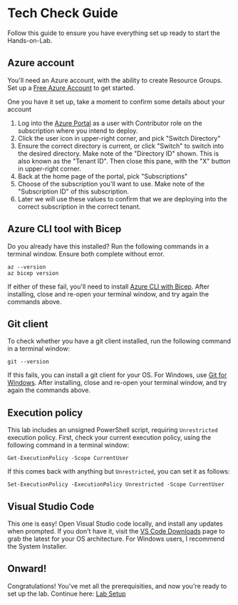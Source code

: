 # Tech Check Guide

Follow this guide to ensure you have everything set up ready to start the Hands-on-Lab.

## Azure account

You'll need an Azure account, with the ability to create Resource Groups. Set up a [Free Azure Account](https://azure.microsoft.com/en-us/pricing/purchase-options/azure-account) to get started.

One you have it set up, take a moment to confirm some details about your account

1. Log into the [Azure Portal](portal.azure.com) as a user with Contributor role on the subscription where you intend to deploy.
2. Click the user icon in upper-right corner, and pick "Switch Directory"
3. Ensure the correct directory is current, or click "Switch" to switch into the desired directory. Make note of the "Directory ID" shown. This is also known as the "Tenant ID". Then close this pane, with the "X" button in upper-right corner.
4. Back at the home page of the portal, pick "Subscriptions"
5. Choose of the subscription you'll want to use. Make note of the "Subscription ID" of this subscription. 
6. Later we will use these values to confirm that we are deploying into the correct subscription in the correct tenant.

## Azure CLI tool with Bicep

Do you already have this installed? Run the following commands in a terminal window. Ensure both complete without error.

```pwsh
az --version
az bicep version
```

If either of these fail, you'll need to install [Azure CLI with Bicep](https://learn.microsoft.com/en-us/azure/azure-resource-manager/bicep/install#azure-cli). After installing, close and re-open your terminal window, and try again the commands above.

## Git client

To check whether you have a git client installed, run the following command in a terminal window:

```pwsh
git --version
```

If this fails, you can install a git client for your OS. For Windows, use [Git for Windows](https://gitforwindows.org/). After installing, close and re-open your terminal window, and try again the commands above.

## Execution policy

This lab includes an unsigned PowerShell script, requiring `Unrestricted` execution policy. First, check your current execution policy, using the following command in a terminal window:

```pwsh
Get-ExecutionPolicy -Scope CurrentUser
```

If this comes back with anything but `Unrestricted`, you can set it as follows:

```pwsh
Set-ExecutionPolicy -ExecutionPolicy Unrestricted -Scope CurrentUser
```

## Visual Studio Code

This one is easy! Open Visual Studio code locally, and install any updates when prompted. If you don't have it, visit the [VS Code Downloads](https://code.visualstudio.com/Download) page to grab the latest for your OS architecture. For Windows users, I recommend the System Installer.

## Onward!

Congratulations! You've met all the prerequisities, and now you're ready to set up the lab. Continue here: [Lab Setup](../README.md#setup)

